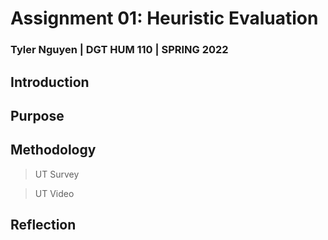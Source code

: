 # Assignment 01: Heuristic Evaluation

### Tyler Nguyen | DGT HUM 110 | SPRING 2022

## Introduction



## Purpose



## Methodology


> UT Survey

> UT Video

## Reflection



